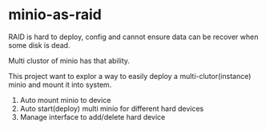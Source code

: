 # minio-as-raid

RAID is hard to deploy, config and cannot ensure data can be recover when some disk is dead.

Multi clustor of minio has that ability. 

This project want to explor a way to easily deploy a multi-clutor(instance) minio and mount it into system.


1. Auto mount minio to device
2. Auto start(deploy) multi minio for different hard devices
3. Manage interface to add/delete hard device
